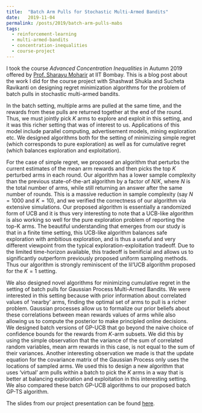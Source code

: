 ```yaml
---
title:  "Batch Arm Pulls for Stochastic Multi-Armed Bandits"
date:   2019-11-04
permalink: /posts/2019/batch-arm-pulls-mabs
tags:
  - reinforcement-learning
  - multi-armed-bandits
  - concentration-inequalities
  - course-project
---
```


I took the course <i>Advanced Concentration Inequalities</i> in Autumn 2019 offered by [Prof. Sharayu Moharir](https://www.ee.iitb.ac.in/web/people/faculty/home/sharayum) at IIT Bombay. This is a blog post about the work I did for the course project with Shashwat Shukla and Sucheta Ravikanti on designing regret minimization algorithms for the problem of batch pulls in stochastic multi-armed bandits. 

In the batch setting, multiple arms are pulled at the same time, and the rewards from these pulls are returned together at the end of the round. Thus, we must jointly pick $K$ arms to explore and exploit in this setting, and it was this richer setting that was of interest to us. Applications of this model include parallel computing, advertisement models, mining exploration etc. We designed algorithms both for the setting of minimizing simple regret (which corresponds to pure exploration) as well as for cumulative regret (which balances exploration and exploitation).

For the case of simple regret, we proposed an algorithm that perturbs the current estimates of the mean arm rewards and then picks the top $K$ perturbed arms in each round. Our algorithm has a lower sample complexity than the previous state-of-the-art algorithm by a factor of $N/K$, where $N$ is the total number of arms, while still returning an answer after the same number of rounds. This is a massive reduction in sample complexity (say $N=1000$ and $K=10$), and we verified the correctness of our algorithm via extensive simulations. Our proposed algorithm is essentially a randomized form of UCB and it is thus very interesting to note that a UCB-like algorithm is also working so well for the pure exploration problem of reporting the top-K arms. The beautiful understanding that emerges from our study is that in a finite time setting, this UCB-like algorithm balances safe exploration with ambitious exploration, and is thus a useful and very different viewpoint from the typical exploration-exploitation tradeoff. Due to the limited time-horizon available, this tradeoff is benificial and allows us to significantly outperform previously proposed uniform sampling methods. Thus our algorithm is strongly reminiscent of the lil’UCB algorithm proposed for the $K=1$ setting.

We also designed novel algorithms for minimizing cumulative regret in the setting of batch pulls for Gaussian Process Multi-Armed Bandits. We were interested in this setting because with prior information about correlated values of ‘nearby’ arms, finding the optimal set of arms to pull is a richer problem. Gaussian processes allow us to formalize our prior beliefs about these correlations between mean rewards values of arms while also allowing us to compute the posterior to make principled online decisions. We designed batch versions of GP-UCB that go beyond the naive choice of confidence bounds for the rewards from $K$-arm subsets. We did this by using the simple observation that the variance of the sum of correlated random variables, mean arm rewards in this case, is not equal to the sum of their variances. Another interesting observation we made is that the update equation for the covariance matrix of the Gaussian Process only uses the locations of sampled arms. We used this to design a new algorithm that uses ‘virtual’ arm pulls within a batch to pick the $K$ arms in a way that is better at balancing exploration and exploitation in this interesting setting. We also compared these batch GP-UCB algorithms to our proposed batch GP-TS algorithm.

The slides from our project presentation can be found [here](/files/a2019-batch-pulls-mabs.pdf).


<!-- Attention-based models belong to a class of models commonly called sequence-to-sequence models. The aim of these models, as name suggests, it to produce an output sequence given an input sequence which are, in general, of different lengths. Let input sequence be $\mathbf{x} = \\{x_1, x_2, \ldots, x_T\\}$ and output sequence be $\mathbf{y} = \\{y_1, y_2, \ldots, y_U\\}$. There are 2 parts of a sequence-to-sequence models viz. encoder and decoder, both of which are RNNs. Encoder encodes the given input producing a series of hidden states $\mathbf{h} = \\{h_1, h_2, \ldots, h_T\\}$ of input $\mathbf{x}$.

&&\mathbf{h} = Encoder(\mathbf{x})&&

![](/images/encoder_new.png)
*Bi-directional RNN based encoder takes the input sequence $\mathbf{x} = \\{x_1, x_2, \ldots, x_T\\}$ outputs the hidden states $\mathbf{h} = \\{h_1, h_2, \ldots, h_T\\}$ (memory vectors).*

<h2>References</h2>

<b id='enc-dec'>Learning Phrase Representations using RNN Encoder-Decoder for Statistical Machine Translation</b><br>
Kyunghyun Cho, Bart van Merrienboer, Caglar Gulcehre, Dzmitry Bahdanau, Fethi Bougares, Holger Schwenk, Yoshua Bengio <br>
Proceedings of the 2014 Conference on Empirical Methods in Natural Language Processing (EMNLP)

<b id='2lstm'>Sequence to Sequence Learning with Neural Networks</b><br>
Ilya Sutskever, Oriol Vinyals, Quoc V. Le <br>
Proceedings of the 27th International Conference on Neural Information Processing Systems (NIPS 2014)

<b id='ctc'>Connectionist Temporal Classification: Labelling Unsegmented Sequence Data with Recurrent Neural Networks</b><br>
Alex Graves, Santiago Fer<e>&aacute;</e>nandez, Faustino Gomez, J<e>&uuml;</e>rgen Schmidhuber <br>
Proceedings of the 23rd International Machine Learning Conference, 2006

<b id='soft'>Neural Machine Translation by Jointly Learning to Align and Translate</b><br>
Dzmitry Bahdanau, Kyunghyun Cho, Yoshua Bengio <br>
International Conference on Learning Representations, 2015

<b id='luong'>Effective Approaches to Attention-based Neural Machine Translation</b><br>
Minh-Thang Luong, Hieu Pham, Christopher D. Manning
Proceedings of the 2015 Conference on Empirical Methods in Natural Language Processing  

<h2>Further Reading</h2>

<b>Structured Attention Networks</b> <br>
Yoon Kim, Carl Denton, Luong Hoang, Alexander M. Rush <br> 
5th International Conference on Learning Representations, 2017

<b>Listen, Attend and Spell</b> <br>
William Chan, Navdeep Jaitly, Quoc V. Le, Oriol Vinyals <br>
2016 IEEE International Conference on Acoustics, Speech and Signal Processing (ICASSP)

<b>Monotonic Chunkwise Attention</b><br>
Chung-Cheng Chiu, Colin Raffel <br>
International Conference on Learning Representations, 2018

<b>Attention-Based Models for Speech Recognition</b><br>
Jan Chorowski, Dzmitry Bahdanau, Dmitriy Serdyuk, Kyunghyun Cho, Yoshua Bengio<br>
Proceedings of the 28th International Conference on Neural Information Processing Systems (NIPS 2015)

<b>Online and Linear-Time Attention by Enforcing Monotonic Alignments</b><br>
Colin Raffel, Minh-Thang Luong, Peter J. Liu, Ron J. Weiss, Douglas Eck <br>
Proceedings of the 34th International Conference on Machine Learning, 2017

<b>Attention Is All You Need</b><br>
Ashish Vaswani, Noam Shazeer, Niki Parmar, Jakob Uszkoreit, Llion Jones, Aidan N. Gomez, Lukasz Kaiser, Illia Polosukhin <br>
31st Conference on Neural Information Processing Systems (NIPS 2017)

<b>State-of-the-art Speech Recognition With Sequence-to-Sequence Models</b><br>
Chung-Cheng Chiu, Tara N. Sainath, Yonghui Wu, Rohit Prabhavalkar, Patrick Nguyen, Zhifeng Chen, Anjuli Kannan, Ron J. Weiss, Kanishka Rao, Ekaterina Gonina, Navdeep Jaitly, Bo Li, Jan Chorowski, Michiel Bacchiani <br>
arXiv:1712.01769

<h2> Addtional Notes </h2>

1. In section 2.3.1, the architecture uses 4-layered LSTM model for both input-sequence reading and generating output-sequence. Long-range dependencies refer to the temporal dependencies in sequences and not the forward pass of the model.

2. In section 2.3.1, suppose an input sequence $a-b-c-d$ has to be translated to output sequence $A-B-C-D$. If input LSTM model sees $d-c-b-a$ instead of $a-b-c-d$, the output \'summary\' vector is influenced most by $a$ and hence it becomes easier to realize for output LSTM to start with $A$. Although average dependency length between the pairs ($a-b-c-d$, $A-B-C-D$) and ($d-c-b-a$, $A-B-C-D$) is same, the model probably finds it easier to start the sequence with initial $A$ and $B$ and so on. Temporal dependencies later help in generating the $C$ and $D$ more easily on average. This is very crude reasoning and there is no \'proof\' as such but this phenomenon of better performance on the input sequence reversal is observed and can be explained as above. -->